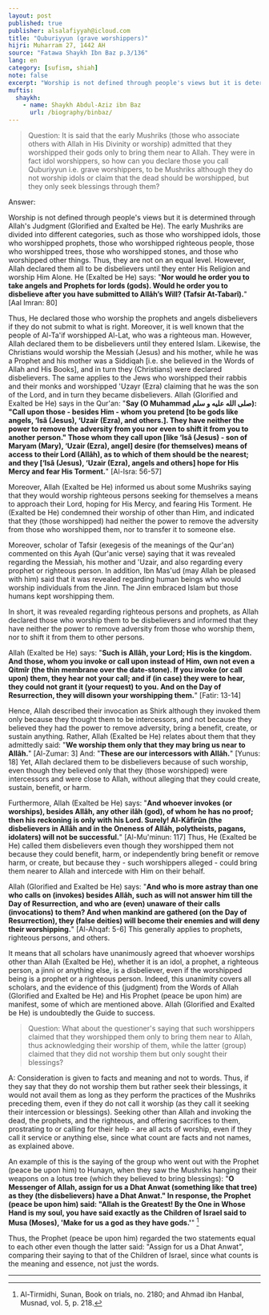 ```yaml
---
layout: post
published: true
publisher: alsalafiyyah@icloud.com
title: "Quburiyyun (grave worshippers)"
hijri: Muharram 27, 1442 AH
source: "Fatawa Shaykh Ibn Baz p.3/136"
lang: en
category: [sufism, shiah]
note: false
excerpt: "Worship is not defined through people's views but it is determined through Allah's Judgment (Glorified and Exalted be He). The early Mushriks are divided into different categories, such as those who worshipped idols, those who worshipped prophets, those who worshipped righteous people, those who worshipped trees, those who worshipped stones, and those who worshipped other things."
muftis:
  shaykh: 
    - name: Shaykh Abdul-Aziz ibn Baz
      url: /biography/binbaz/
---
```


> Question: It is said that the early Mushriks (those who associate others with Allah in His Divinity or worship) admitted that they worshipped their gods only to bring them near to Allah. They were in fact idol worshippers, so how can you declare those you call Quburiyyun i.e. grave worshippers, to be Mushriks although they do not worship idols or claim that the dead should be worshipped, but they only seek blessings through them?

Answer: 

Worship is not defined through people's views but it is determined through Allah's Judgment (Glorified and Exalted be He). The early Mushriks are divided into different categories, such as those who worshipped idols, those who worshipped prophets, those who worshipped righteous people, those who worshipped trees, those who worshipped stones, and those who worshipped other things. Thus, they are not on an equal level. However, Allah declared them all to be disbelievers until they enter His Religion and worship Him Alone. He (Exalted be He) says: "**Nor would he order you to take angels and Prophets for lords (gods). Would he order you to disbelieve after you have submitted to Allâh’s Will? (Tafsir At-Tabarî).**" [Aal Imran: 80] 

Thus, He declared those who worship the prophets and angels disbelievers if they do not submit to what is right. Moreover, it is well known that the people of Al-Ta'if worshipped Al-Lat, who was a righteous man. However, Allah declared them to be disbelievers until they entered Islam. Likewise, the Christians would worship the Messiah (Jesus) and his mother, while he was a Prophet and his mother was a Siddiqah [i.e. she believed in the Words of Allah and His Books], and in turn they (Christians) were declared disbelievers. The same applies to the Jews who worshipped their rabbis and their monks and worshipped 'Uzayr (Ezra) claiming that he was the son of the Lord, and in turn they became disbelievers. Allah (Glorified and Exalted be He) says in the Qur'an: "**Say (O Muhammad صلى الله عليه و سلم): "Call upon those - besides Him - whom you pretend [to be gods like angels, ‘Isâ (Jesus), ‘Uzair (Ezra), and others.]. They have neither the power to remove the adversity from you nor even to shift it from you to another person." Those whom they call upon [like ‘Isâ (Jesus) - son of Maryam (Mary), ‘Uzair (Ezra), angel] desire (for themselves) means of access to their Lord (Allâh), as to which of them should be the nearest; and they [‘Isâ (Jesus), ‘Uzair (Ezra), angels and others] hope for His Mercy and fear His Torment.**" [Al-Isra: 56-57] 

Moreover, Allah (Exalted be He) informed us about some Mushriks saying that they would worship righteous persons seeking for themselves a means to approach their Lord, hoping for His Mercy, and fearing His Torment. He (Exalted be He) condemned their worship of other than Him, and indicated that they (those worshipped) had neither the power to remove the adversity from those who worshipped them, nor to transfer it to someone else.

Moreover, scholar of Tafsir (exegesis of the meanings of the Qur'an) commented on this Ayah (Qur'anic verse) saying that it was revealed regarding the Messiah, his mother and 'Uzair, and also regarding every prophet or righteous person. In addition, Ibn Mas'ud (may Allah be pleased with him) said that it was revealed regarding human beings who would worship individuals from the Jinn. The Jinn embraced Islam but those humans kept worshipping them.

In short, it was revealed regarding righteous persons and prophets, as Allah declared those who worship them to be disbelievers and informed that they have neither the power to remove adversity from those who worship them, nor to shift it from them to other persons.

Allah (Exalted be He) says: "**Such is Allâh, your Lord; His is the kingdom. And those, whom you invoke or call upon instead of Him, own not even a Qitmîr (the thin membrane over the date-stone). If you invoke (or call upon) them, they hear not your call; and if (in case) they were to hear, they could not grant it (your request) to you. And on the Day of Resurrection, they will disown your worshipping them.**" [Fatir: 13-14]

Hence, Allah described their invocation as Shirk although they invoked them only because they thought them to be intercessors, and not because they believed they had the power to remove adversity, bring a benefit, create, or sustain anything. Rather, Allah (Exalted be He) relates about them that they admittedly said: "**We worship them only that they may bring us near to Allâh.**" [Al-Zumar: 3] And: "**These are our intercessors with Allâh.**" [Yunus: 18] Yet, Allah declared them to be disbelievers because of such worship, even though they believed only that they (those worshipped) were intercessors and were close to Allah, without alleging that they could create, sustain, benefit, or harm.

Furthermore, Allah (Exalted be He) says: "**And whoever invokes (or worships), besides Allâh, any other ilâh (god), of whom he has no proof; then his reckoning is only with his Lord. Surely! Al-Kâfirûn (the disbelievers in Allâh and in the Oneness of Allâh, polytheists, pagans, idolaters) will not be successful.**" [Al-Mu'minun: 117] Thus, He (Exalted be He) called them disbelievers even though they worshipped them not because they could benefit, harm, or independently bring benefit or remove harm, or create, but because they - such worshippers alleged - could bring them nearer to Allah and intercede with Him on their behalf.

Allah (Glorified and Exalted be He) says: "**And who is more astray than one who calls on (invokes) besides Allâh, such as will not answer him till the Day of Resurrection, and who are (even) unaware of their calls (invocations) to them? And when mankind are gathered (on the Day of Resurrection), they (false deities) will become their enemies and will deny their worshipping.**" [Al-Ahqaf: 5-6] This generally applies to prophets, righteous persons, and others.

It means that all scholars have unanimously agreed that whoever worships other than Allah (Exalted be He), whether it is an idol, a prophet, a righteous person, a jinni or anything else, is a disbeliever, even if the worshipped being is a prophet or a righteous person. Indeed, this unanimity covers all scholars, and the evidence of this (judgment) from the Words of Allah (Glorified and Exalted be He) and His Prophet (peace be upon him) are manifest, some of which are mentioned above. Allah (Glorified and Exalted be He) is undoubtedly the Guide to success. 


> Question: What about the questioner's saying that such worshippers claimed that they worshipped them only to bring them near to Allah, thus acknowledging their worship of them, while the latter (group) claimed that they did not worship them but only sought their blessings?

A: Consideration is given to facts and meaning and not to words. Thus, if they say that they do not worship them but rather seek their blessings, it would not avail them as long as they perform the practices of the Mushriks preceding them, even if they do not call it worship (as they call it seeking their intercession or blessings). Seeking other than Allah and invoking the dead, the prophets, and the righteous, and offering sacrifices to them, prostrating to or calling for their help - are all acts of worship, even if they call it service or anything else, since what count are facts and not names, as explained above.

An example of this is the saying of the group who went out with the Prophet (peace be upon him) to Hunayn, when they saw the Mushriks hanging their weapons on a lotus tree (which they believed to bring blessings): "**O Messenger of Allah, assign for us a Dhat Anwat (something like that tree) as they (the disbelievers) have a Dhat Anwat." In response, the Prophet (peace be upon him) said: "Allah is the Greatest! By the One in Whose Hand is my soul, you have said exactly as the Children of Israel said to Musa (Moses), 'Make for us a god as they have gods.'**" [^1]

Thus, the Prophet (peace be upon him) regarded the two statements equal to each other even though the latter said: "Assign for us a Dhat Anwat", comparing their saying to that of the Children of Israel, since what counts is the meaning and essence, not just the words.

---

[^1]: Al-Tirmidhi, Sunan, Book on trials, no. 2180; and Ahmad ibn Hanbal, Musnad, vol. 5, p. 218.
